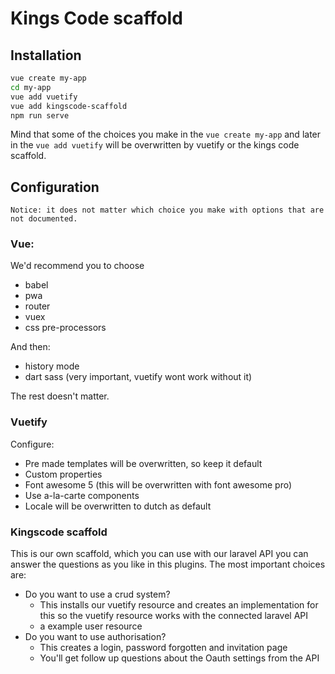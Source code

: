# Kings Code  scaffold

## Installation

```bash
vue create my-app
cd my-app
vue add vuetify
vue add kingscode-scaffold
npm run serve
```

Mind that some of the choices you make in the `vue create my-app` and 
later in the `vue add vuetify` will be overwritten by vuetify or the kings code scaffold.


## Configuration

```
Notice: it does not matter which choice you make with options that are not documented.
 ```

### Vue:
We'd recommend you to choose
- babel
- pwa
- router
- vuex
- css pre-processors

And then:

- history mode
- dart sass (very important, vuetify wont work without it)

The rest doesn't matter.

### Vuetify
Configure:
- Pre made templates will be overwritten, so keep it default
- Custom properties
- Font awesome 5 (this will be overwritten with font awesome pro)
- Use a-la-carte components
- Locale will be overwritten to dutch as default

### Kingscode scaffold
This is our own scaffold, which you can use with our laravel API you can answer the questions
as you like in this plugins. The most important choices are:

- Do you want to use a crud system?
    - This installs our vuetify resource and creates an implementation for this so the vuetify
    resource works with the connected laravel API
    - a example user resource
- Do you want to use authorisation?
    - This creates a login, password forgotten and invitation page
    - You'll get follow up questions about the Oauth settings from the API
